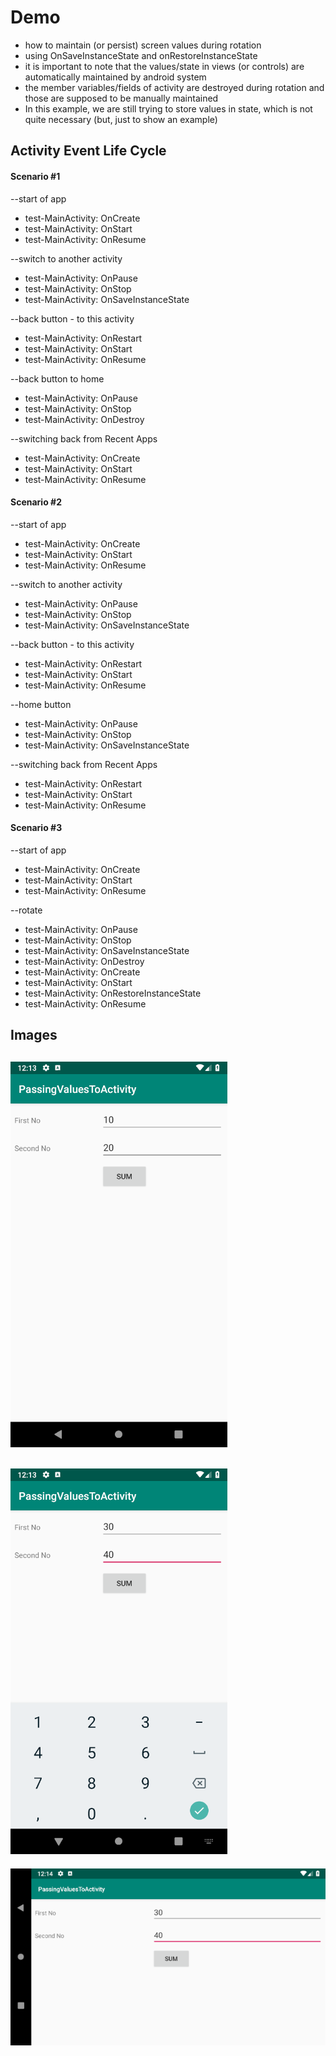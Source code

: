 # Demo
- how to maintain (or persist) screen values during rotation
- using OnSaveInstanceState and onRestoreInstanceState
- it is important to note that the values/state in views (or controls) are automatically maintained by android system 
- the member variables/fields of activity are destroyed during rotation and those are supposed to be manually maintained
- In this example, we are still trying to store values in state, which is not quite necessary (but, just to show an example)

## Activity Event Life Cycle

#### Scenario #1

--start of app
- test-MainActivity: OnCreate
- test-MainActivity: OnStart
- test-MainActivity: OnResume

--switch to another activity
- test-MainActivity: OnPause
- test-MainActivity: OnStop
- test-MainActivity: OnSaveInstanceState

--back button - to this activity
- test-MainActivity: OnRestart
- test-MainActivity: OnStart
- test-MainActivity: OnResume

--back button to home 
- test-MainActivity: OnPause
- test-MainActivity: OnStop
- test-MainActivity: OnDestroy

--switching back from Recent Apps 
- test-MainActivity: OnCreate
- test-MainActivity: OnStart
- test-MainActivity: OnResume

#### Scenario #2

--start of app
- test-MainActivity: OnCreate
- test-MainActivity: OnStart
- test-MainActivity: OnResume

--switch to another activity
- test-MainActivity: OnPause
- test-MainActivity: OnStop
- test-MainActivity: OnSaveInstanceState

--back button - to this activity
- test-MainActivity: OnRestart
- test-MainActivity: OnStart
- test-MainActivity: OnResume

--home button
- test-MainActivity: OnPause
- test-MainActivity: OnStop
- test-MainActivity: OnSaveInstanceState

--switching back from Recent Apps 
- test-MainActivity: OnRestart
- test-MainActivity: OnStart
- test-MainActivity: OnResume

#### Scenario #3

--start of app
- test-MainActivity: OnCreate
- test-MainActivity: OnStart
- test-MainActivity: OnResume

--rotate
- test-MainActivity: OnPause
- test-MainActivity: OnStop
- test-MainActivity: OnSaveInstanceState
- test-MainActivity: OnDestroy
- test-MainActivity: OnCreate
- test-MainActivity: OnStart
- test-MainActivity: OnRestoreInstanceState
- test-MainActivity: OnResume

## Images

![01.png](images/01.png?raw=true "01.png")
---
![02.png](images/02.png?raw=true "02.png")
---
![03.png](images/03.png?raw=true "03.png")
